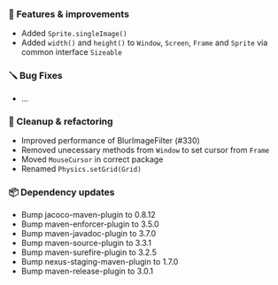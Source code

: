 ### 🚀 Features & improvements

- Added `Sprite.singleImage()`
- Added `width()` and `height()` to `Window`, `Screen`, `Frame` and `Sprite` via common interface `Sizeable`

### 🪛 Bug Fixes

- ...

### 🧽 Cleanup & refactoring

- Improved performance of BlurImageFilter (#330)
- Removed unecessary methods from `Window` to set cursor from `Frame`
- Moved `MouseCursor` in correct package
- Renamed `Physics.setGrid(Grid)`

### 📦 Dependency updates

- Bump jacoco-maven-plugin to 0.8.12
- Bump maven-enforcer-plugin to 3.5.0
- Bump maven-javadoc-plugin to 3.7.0
- Bump maven-source-plugin to 3.3.1
- Bump maven-surefire-plugin to 3.2.5
- Bump nexus-staging-maven-plugin to 1.7.0
- Bump maven-release-plugin to 3.0.1